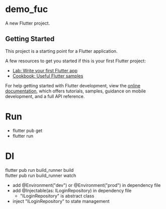 # demo_fuc

A new Flutter project.

## Getting Started

This project is a starting point for a Flutter application.

A few resources to get you started if this is your first Flutter project:

- [Lab: Write your first Flutter app](https://docs.flutter.dev/get-started/codelab)
- [Cookbook: Useful Flutter samples](https://docs.flutter.dev/cookbook)

For help getting started with Flutter development, view the
[online documentation](https://docs.flutter.dev/), which offers tutorials,
samples, guidance on mobile development, and a full API reference.

# Run
 - flutter pub get 
 - flutter run

# DI

flutter pub run build_runner build  
flutter pub run build_runner watch

- add @Environment("dev") or @Environment("prod") in dependency file
- add @Injectable(as: ILoginRepository) in dependency file
  - "ILoginRepository" is abstract class
- inject "ILoginRepository" to state management